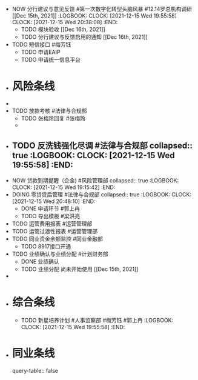 - NOW 分行建议与意见反馈 #第一次数字化转型头脑风暴 #12.14罗总机构调研 [[Dec 15th, 2021]]
  :LOGBOOK:
  CLOCK: [2021-12-15 Wed 19:55:58]
  CLOCK: [2021-12-15 Wed 20:38:08]
  :END:
	- TODO 模块验收 [[Dec 16th, 2021]]
	- TODO 分行建议与反馈启用的通知 [[Dec 16th, 2021]]
- TODO 短信接口 #梅芳钰
	- TODO 申请EAIP
	- TODO 申请统一信息平台
- # 风险条线
-
- TODO 放款考核 #法律与合规部
	- TODO 张梅玲回复 #张梅玲
	-
- TODO 反洗钱强化尽调 #法律与合规部
  collapsed:: true
  :LOGBOOK:
  CLOCK: [2021-12-15 Wed 19:55:58]
  :END:
	-
- NOW 贷款到期提醒（企金)  #风险管理部
  collapsed:: true
  :LOGBOOK:
  CLOCK: [2021-12-15 Wed 19:15:42]
  :END:
- DOING 零贷贷后管理 #法律与合规部
  collapsed:: true
  :LOGBOOK:
  CLOCK: [2021-12-15 Wed 20:48:10]
  :END:
	- DONE 申请环节 #郭上冉
	- TODO 导出模板 #梁洪亮
- TODO 运管费用报表 #运营管理部
- TODO 运管过渡性报表 #运营管理部
- TODO 同业资金余额监控 #同业金融部
	- TODO 8917接口开通
- TODO 业绩确认与业绩分配 #计划财务部
	- DONE 业绩确认
	- TODO 业绩分配
	  尚未开始使用 [[Dec 15th, 2021]]
-
- # 综合条线
	- TODO 新星培养计划 #人事监察部 #梅芳钰 #郭上冉
	  :LOGBOOK:
	  CLOCK: [2021-12-15 Wed 19:55:58]
	  :END:
- # 同业条线
  query-table:: false
